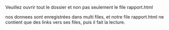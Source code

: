 Veuillez ouvrir tout le dossier et non pas seulement le file rapport.html

nos donnees sont enregistrées dans multi files, et notre file rapport.html ne contient que des links vers ses files, puis il fait la lecture. 
